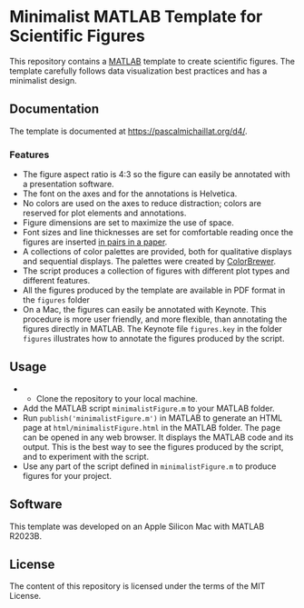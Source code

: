 # Minimalist MATLAB Template for Scientific Figures

This repository contains a [MATLAB](hhttps://matlab.mathworks.com) template to create scientific figures. The template carefully follows data visualization best practices and has a minimalist design.

## Documentation

The template is documented at https://pascalmichaillat.org/d4/.

### Features

+ The figure aspect ratio is 4:3 so the figure can easily be annotated with a presentation software.
+ The font on the axes and for the annotations is Helvetica.
+ No colors are used on the axes to reduce distraction; colors are reserved for plot elements and annotations.
+ Figure dimensions are set to maximize the use of space.
+ Font sizes and line thicknesses are set for comfortable reading once the figures are inserted [in pairs in a paper](https://github.com/pmichaillat/latex-paper).
+ A collections of color palettes are provided, both for qualitative displays and sequential displays. The palettes were created by [ColorBrewer](https://github.com/axismaps/colorbrewer).
+ The script produces a collection of figures with different plot types and different features.
+ All the figures produced by the template are available in PDF format in the `figures` folder
+ On a Mac, the figures can easily be annotated with Keynote. This procedure is more user friendly, and more flexible, than annotating the figures directly in MATLAB. The Keynote file `figures.key` in the folder `figures` illustrates how to annotate the figures produced by the script.

## Usage

+ + Clone the repository to your local machine.
+ Add the MATLAB script `minimalistFigure.m` to your MATLAB folder.
+ Run `publish('minimalistFigure.m')` in MATLAB to generate an HTML page at `html/minimalistFigure.html` in the MATLAB folder. The page can be opened in any web browser. It displays the MATLAB code and its output. This is the best way to see the figures produced by the script, and to experiment with the script.
+ Use any part of the script defined in `minimalistFigure.m` to produce figures for your project.

## Software

This template was developed on an Apple Silicon Mac with MATLAB R2023B.

## License

The content of this repository is licensed under the terms of the MIT License.
